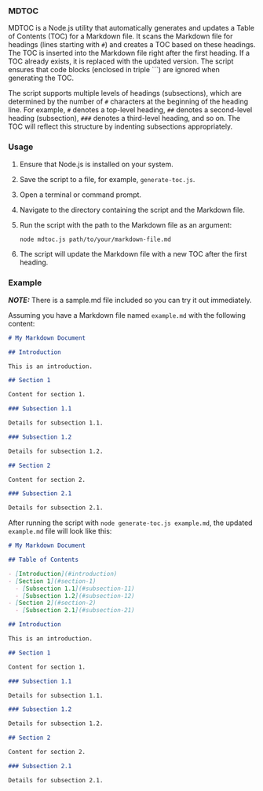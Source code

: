 ### MDTOC

MDTOC is a Node.js utility that automatically generates and updates a Table of Contents (TOC) for a Markdown file. It scans the Markdown file for headings (lines starting with `#`) and creates a TOC based on these headings. The TOC is inserted into the Markdown file right after the first heading. If a TOC already exists, it is replaced with the updated version. The script ensures that code blocks (enclosed in triple ```) are ignored when generating the TOC.

The script supports multiple levels of headings (subsections), which are determined by the number of `#` characters at the beginning of the heading line. For example, `#` denotes a top-level heading, `##` denotes a second-level heading (subsection), `###` denotes a third-level heading, and so on. The TOC will reflect this structure by indenting subsections appropriately.

### Usage

1. Ensure that Node.js is installed on your system.
2. Save the script to a file, for example, `generate-toc.js`.
3. Open a terminal or command prompt.
4. Navigate to the directory containing the script and the Markdown file.
5. Run the script with the path to the Markdown file as an argument:

   ```bash
   node mdtoc.js path/to/your/markdown-file.md
   ```

6. The script will update the Markdown file with a new TOC after the first heading.

### Example

***NOTE:*** There is a sample.md file included so you can try it out immediately. 

Assuming you have a Markdown file named `example.md` with the following content:

```markdown
# My Markdown Document

## Introduction

This is an introduction.

## Section 1

Content for section 1.

### Subsection 1.1

Details for subsection 1.1.

### Subsection 1.2

Details for subsection 1.2.

## Section 2

Content for section 2.

### Subsection 2.1

Details for subsection 2.1.
```

After running the script with `node generate-toc.js example.md`, the updated `example.md` file will look like this:

```markdown
# My Markdown Document

## Table of Contents

- [Introduction](#introduction)
- [Section 1](#section-1)
  - [Subsection 1.1](#subsection-11)
  - [Subsection 1.2](#subsection-12)
- [Section 2](#section-2)
  - [Subsection 2.1](#subsection-21)

## Introduction

This is an introduction.

## Section 1

Content for section 1.

### Subsection 1.1

Details for subsection 1.1.

### Subsection 1.2

Details for subsection 1.2.

## Section 2

Content for section 2.

### Subsection 2.1

Details for subsection 2.1.
```
